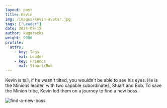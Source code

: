 ```yaml
---
layout: post
title: Kevin
img: /images/kevin-avatar.jpg
tags: ["Leader"]
date: 2024-09-15
author: kugarocks
weight: 9900
profile:
  attrs:
    - key: Tags
      val: Leader
    - key: Friends
      val: Stuart/Bob
---
```


Kevin is tall, if he wasn't tilted, you wouldn't be able to see his eyes.
He is the Minions leader, with two capable subordinates, Stuart and Bob.
To save the Minion tribe, Kevin led them on a journey to find a new boss.

![find-a-new-boss](/images/kevin-find-boss.jpg)
